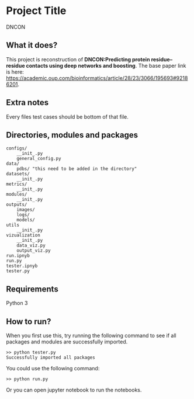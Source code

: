 # Project Title
DNCON

## What it does?
This project is reconstruction of **DNCON:Predicting protein residue–residue contacts using deep networks and boosting**. The base paper link is here: https://academic.oup.com/bioinformatics/article/28/23/3066/195693#92186201.

## Extra notes
Every files test cases should be bottom of that file.

## Directories, modules and packages
```
configs/
    __init_.py
    general_config.py
data/
    pdbs/ "this need to be added in the directory"
datasets/
    __init_.py
metrics/
    __init_.py
modules/
    __init_.py
outputs/
    images/
    logs/
    models/
utils
    __init_.py
vizualization
    __init_.py
    data_viz.py
    output_viz.py
run.ipnyb
run.py
tester.ipnyb
tester.py
```
## Requirements
Python 3

## How to run?
When you first use this, try running the following command to see if all packages and modules are successfully imported.
```
>> python tester.py
Successfully imported all packages
```
You could use the following command:
```
>> python run.py
```
Or you can open jupyter notebook to run the notebooks.

    
